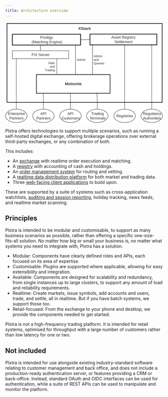 ```yaml
---
title: Architecture overview
---
```


![Motionite overview](./xstack-component-overview.svg)

Plxtra offers technologies to support multiple scenarios, such as running a self-hosted digital exchange, offering brokerage operations over external third-party exchanges, or any combination of both.

This includes:
* An [exchange](./backend-market/prodigy/) with realtime order execution and matching.
* A [registry](./backend-market/registry/) with accounting of cash and holdings.
* An [order management system](./backend-data/order-management/) for routing and vetting.
* A [realtime data distribution platform](./backend-data/zenith-proxy/) for both market and trading data.
* Three [web-facing client applications](./frontend/) to build upon.

These are supported by a suite of systems such as cross-application watchlists, [auditing and session reporting](./backend-support/session-management/), holiday tracking, news feeds, and realtime market scanning.

## Principles

Plxtra is intended to be modular and customisable, to support as many business scenarios as possible, rather than offering a specific one-size-fits-all solution. No matter how big or small your business is, no matter what systems you need to integrate with, Plxtra has a solution.

- Modular: Components have clearly defined roles and APIs, each focused on its area of expertise.
- Customisable: Plugins are supported where applicable, allowing for easy extensibility and integration.
- Available: Components are designed for scalability and redundancy, from single instances up to large clusters, to support any amount of load and reliability requirements.
- Realtime: Create markets, issue symbols, add accounts and users, trade, and settle, all in realtime. But if you have batch systems, we support those too.
- Retail-focused: From the exchange to your phone and desktop, we provide the components needed to get started.

Plxtra is not a high-frequency trading platform. It is intended for retail systems, optimised for throughput with a large number of customers rather than low latency for one or two.

## Not included

Plxtra is intended for use alongside existing industry-standard software relating to customer management and back office, and does not include a production-ready authentication server, or features providing a CRM or back-office. Instead, standard OAuth and OIDC interfaces can be used for authentication, while a suite of REST APIs can be used to manipulate and monitor the platform.
